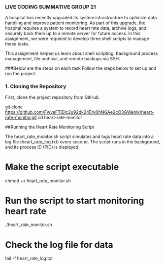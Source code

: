 ### LIVE CODING SUMMATIVE GROUP 21

A hospital has recently upgraded its system infrastructure to optimize data handling and improve patient monitoring. As part of this upgrade,
the hospital requires a system to record heart rate data, archive logs, and securely back them up to a remote server for future access.
In this assignment, we were required to develop three shell scripts to manage these tasks.

This assignment helped us learn about shell scripting, background process management, file archival, and remote backups via SSH.

###Below are the steps on each task
Follow the steps below to set up and run the project:

### 1. Cloning the Repository

First, clone the project repository from GitHub.

git clone https://github.com/FwyeFTiDjc2u92dk24Erk0hNGAe9cO3GWemk/heart-rate-monitor.git
cd heart-rate-monitor

##Running the Heart Rate Monitoring Script

The heart_rate_monitor.sh script simulates and logs heart rate data into a log file (heart_rate_log.txt) every second. 
The script runs in the background, and its process ID (PID) is displayed.

# Make the script executable
chmod +x heart_rate_monitor.sh

# Run the script to start monitoring heart rate
./heart_rate_monitor.sh

# Check the log file for data
tail -f heart_rate_log.txt



